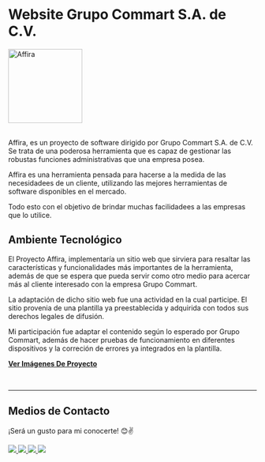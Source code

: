 # __Website Grupo Commart S.A. de C.V.__

<div>
    <img src="https://res.cloudinary.com/daniel-dev23/image/upload/v1664411961/Affira/Logo_leylzb.jpg" alt="Affira" width="150px">
</div>

<br>

Affira, es un proyecto de software dirigido por Grupo Commart S.A. de C.V. Se trata de una poderosa herramienta que es capaz de gestionar las robustas funciones administrativas que una empresa posea.

Affira es una herramienta pensada para hacerse a la medida de las necesidadees de un cliente, utilizando las mejores herramientas de software disponibles en el mercado.

Todo esto con el objetivo de brindar muchas facilidadees a las empresas que lo utilice.

## __Ambiente Tecnológico__

El Proyecto Affira, implementaría un sitio web que sirviera para resaltar las características y funcionalidades más importantes de la herramienta, además de que se espera que pueda servir como otro medio para acercar más al cliente interesado con la empresa Grupo Commart.

La adaptación de dicho sitio web fue una actividad en la cual participe. El sitio provenia de una plantilla ya preestablecida y adquirida con todos sus derechos legales de difusión. 

Mi participación fue adaptar el contenido según lo esperado por Grupo Commart, además de hacer pruebas de funcionamiento en diferentes dispositivos y la correción de errores ya integrados en la plantilla.

__[Ver Imágenes De Proyecto](./thumbnails.md)__

<br>

---

## __Medios de Contacto__

¡Será un gusto para mi conocerte! 😊✌

<a href="https://daniel-dev23.github.io/web-portfolio-daniel-dev23/">
    <img src="https://img.shields.io/website?label=webportfolio.com&style=for-the-badge&url=https://google.com/">
</a>
<a href="mailto:danieldev.info@gmail.com">
    <img src="https://img.shields.io/badge/Gmail-D14836?style=for-the-badge&logo=gmail&logoColor=white">
</a>
<a href="https://www.linkedin.com/in/daniel-gonzalez-dev/">
    <img src="https://img.shields.io/badge/LinkedIn-0077B5?style=for-the-badge&logo=linkedin&logoColor=white">
</a>
<a href="https://github.com/Daniel-Dev23">
    <img src="https://img.shields.io/badge/GitHub-100000?style=for-the-badge&logo=github&logoColor=white">
</a>

